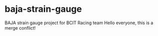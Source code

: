 # baja-strain-gauge
BAJA strain gauge project for BCIT Racing team
Hello everyone, this is a merge conflict!